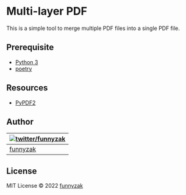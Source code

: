 # Multi-layer PDF

This is a simple tool to merge multiple PDF files into a single PDF file.

## Prerequisite

- [Python 3](https://www.python.org/)
- [poetry](https://python-poetry.org/)

## Resources

- [PyPDF2](https://pypdf2.readthedocs.io/en/latest/user/adding-pdf-annotations.html#free-text)

## Author

| [![twitter/funnyzak](https://s.gravatar.com/avatar/c2437e240644b1317a4a356c6d6253ee?s=70)](https://twitter.com/funnyzak 'Follow @funnyzak on Twitter') |
| ------------------------------------------------------------------------------------------------------------------------------------------------------ |
| [funnyzak](https://yycc.me/)                                                                                                                           |

## License

MIT License © 2022 [funnyzak](https://github.com/funnyzak)
